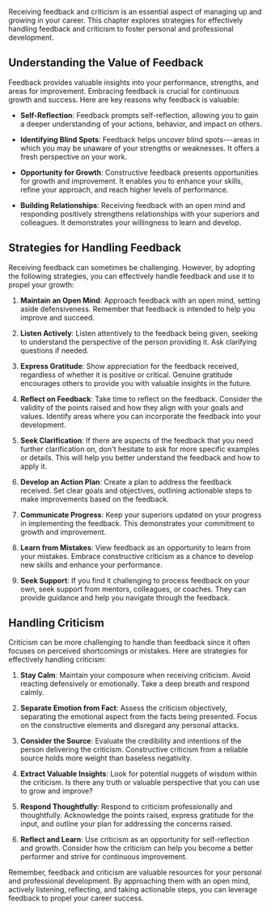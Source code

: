 
Receiving feedback and criticism is an essential aspect of managing up and growing in your career. This chapter explores strategies for effectively handling feedback and criticism to foster personal and professional development.

Understanding the Value of Feedback
-----------------------------------

Feedback provides valuable insights into your performance, strengths, and areas for improvement. Embracing feedback is crucial for continuous growth and success. Here are key reasons why feedback is valuable:

* **Self-Reflection**: Feedback prompts self-reflection, allowing you to gain a deeper understanding of your actions, behavior, and impact on others.

* **Identifying Blind Spots**: Feedback helps uncover blind spots---areas in which you may be unaware of your strengths or weaknesses. It offers a fresh perspective on your work.

* **Opportunity for Growth**: Constructive feedback presents opportunities for growth and improvement. It enables you to enhance your skills, refine your approach, and reach higher levels of performance.

* **Building Relationships**: Receiving feedback with an open mind and responding positively strengthens relationships with your superiors and colleagues. It demonstrates your willingness to learn and develop.

Strategies for Handling Feedback
--------------------------------

Receiving feedback can sometimes be challenging. However, by adopting the following strategies, you can effectively handle feedback and use it to propel your growth:

1. **Maintain an Open Mind**: Approach feedback with an open mind, setting aside defensiveness. Remember that feedback is intended to help you improve and succeed.

2. **Listen Actively**: Listen attentively to the feedback being given, seeking to understand the perspective of the person providing it. Ask clarifying questions if needed.

3. **Express Gratitude**: Show appreciation for the feedback received, regardless of whether it is positive or critical. Genuine gratitude encourages others to provide you with valuable insights in the future.

4. **Reflect on Feedback**: Take time to reflect on the feedback. Consider the validity of the points raised and how they align with your goals and values. Identify areas where you can incorporate the feedback into your development.

5. **Seek Clarification**: If there are aspects of the feedback that you need further clarification on, don't hesitate to ask for more specific examples or details. This will help you better understand the feedback and how to apply it.

6. **Develop an Action Plan**: Create a plan to address the feedback received. Set clear goals and objectives, outlining actionable steps to make improvements based on the feedback.

7. **Communicate Progress**: Keep your superiors updated on your progress in implementing the feedback. This demonstrates your commitment to growth and improvement.

8. **Learn from Mistakes**: View feedback as an opportunity to learn from your mistakes. Embrace constructive criticism as a chance to develop new skills and enhance your performance.

9. **Seek Support**: If you find it challenging to process feedback on your own, seek support from mentors, colleagues, or coaches. They can provide guidance and help you navigate through the feedback.

Handling Criticism
------------------

Criticism can be more challenging to handle than feedback since it often focuses on perceived shortcomings or mistakes. Here are strategies for effectively handling criticism:

1. **Stay Calm**: Maintain your composure when receiving criticism. Avoid reacting defensively or emotionally. Take a deep breath and respond calmly.

2. **Separate Emotion from Fact**: Assess the criticism objectively, separating the emotional aspect from the facts being presented. Focus on the constructive elements and disregard any personal attacks.

3. **Consider the Source**: Evaluate the credibility and intentions of the person delivering the criticism. Constructive criticism from a reliable source holds more weight than baseless negativity.

4. **Extract Valuable Insights**: Look for potential nuggets of wisdom within the criticism. Is there any truth or valuable perspective that you can use to grow and improve?

5. **Respond Thoughtfully**: Respond to criticism professionally and thoughtfully. Acknowledge the points raised, express gratitude for the input, and outline your plan for addressing the concerns raised.

6. **Reflect and Learn**: Use criticism as an opportunity for self-reflection and growth. Consider how the criticism can help you become a better performer and strive for continuous improvement.

Remember, feedback and criticism are valuable resources for your personal and professional development. By approaching them with an open mind, actively listening, reflecting, and taking actionable steps, you can leverage feedback to propel your career success.
